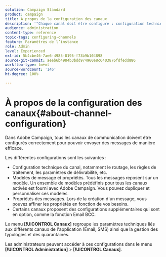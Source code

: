 ```yaml
---
solution: Campaign Standard
product: campaign
title: A propos de la configuration des canaux
description: '"Chaque canal doit être configuré : configuration technique, modèles et propriétés des messages."'
audience: administration
content-type: reference
topic-tags: configuring-channels
feature: Paramètres de l’instance
role: Admin
level: Experienced
exl-id: 5b4cbe46-7ae6-4985-8195-f73b9b104898
source-git-commit: aeeb6b4984b3bdd974960e8c6403876fdfedd886
workflow-type: tm+mt
source-wordcount: '146'
ht-degree: 100%

---
```


# À propos de la configuration des canaux{#about-channel-configuration}

Dans Adobe Campaign, tous les canaux de communication doivent être configurés correctement pour pouvoir envoyer des messages de manière efficace.

Les différentes configurations sont les suivantes :

* Configuration technique du canal, notamment le routage, les règles de traitement, les paramètres de délivrabilité, etc.
* Modèles de message et propriétés. Tous les messages reposent sur un modèle. Un ensemble de modèles prédéfinis pour tous les canaux activés est fourni avec Adobe Campaign. Vous pouvez dupliquer et personnaliser ces modèles.
* Propriétés des messages. Lors de la création d&#39;un message, vous pouvez affiner les propriétés en fonction de vos besoins.
* Certains canaux proposent des configurations supplémentaires qui sont en option, comme la fonction Email BCC.

Le menu **[!UICONTROL Canaux]** regroupe les paramètres techniques liés aux différents canaux de l&#39;application (Email, SMS) ainsi que la gestion des typologies et des quarantaines.

Les administrateurs peuvent accéder à ces configurations dans le menu **[!UICONTROL Administration]** > **[!UICONTROL Canaux]**.
